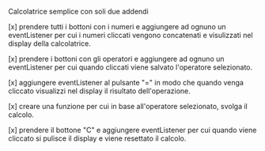 Calcolatrice semplice con soli due addendi

[x] prendere tutti i bottoni con i numeri e aggiungere ad ognuno un eventListener per cui i numeri cliccati vengono concatenati e visulizzati nel display della calcolatrice.

[x] prendere i bottoni con gli operatori e aggiungere ad ognuno un eventListener per cui quando cliccati viene salvato l'operatore selezionato.

[x] aggiungere eventListener al pulsante "=" in modo che quando venga cliccato visualizzi nel display il risultato dell'operazione.

[x] creare una funzione per cui in base all'operatore selezionato, svolga il calcolo.

[x] prendere il bottone "C" e aggiungere eventListener per cui quando viene cliccato si pulisce il display e viene resettato il calcolo.